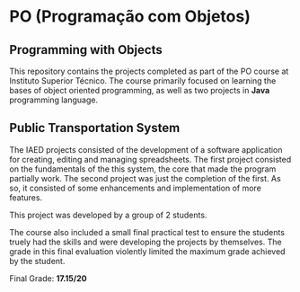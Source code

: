 # PO (Programação com Objetos)
## Programming with Objects

This repository contains the projects completed as part of the PO course at Instituto Superior Técnico. The course primarily focused on learning the bases of object oriented programming, as well as two projects in **Java** programming language.

## Public Transportation System

The IAED projects consisted of the development of a software application for creating, editing and managing spreadsheets. The first project consisted on the fundamentals of the this system, the core that made the program partially work. The second project was just the completion of the first. As so, it consisted of some enhancements and implementation of more features.

This project was developed by a group of 2 students.

The course also included a small final practical test to ensure the students truely had the skills and were developing the projects by themselves. The grade in this final evaluation violently limited the maximum grade achieved by the student.

Final Grade: **17.15/20**